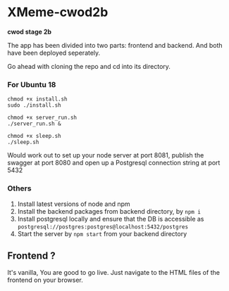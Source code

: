 # XMeme-cwod2b
**cwod stage 2b**

The app has been divided into two parts: frontend and backend. And both have been deployed seperately.

Go ahead with cloning the repo and cd into its directory. 

### For Ubuntu 18

```
chmod +x install.sh
sudo ./install.sh

chmod +x server_run.sh
./server_run.sh &

chmod +x sleep.sh
./sleep.sh
```

Would work out to set up your node server at port 8081, publish the swagger at port 8080 and open up a Postgresql connection string at port 5432

### Others

1. Install latest versions of node and npm
1. Install the backend packages from backend directory, by  ```npm i```
1. Install postgresql locally and ensure that the DB is accessible as ```postgresql://postgres:postgres@localhost:5432/postgres```
1. Start the server by ```npm start``` from your backend directory

## Frontend ?

It's vanilla, You are good to go live. Just navigate to the HTML files of the frontend on your browser.
